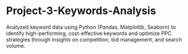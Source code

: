 # Project-3-Keywords-Analysis
Analyzed keyword data using Python (Pandas, Matplotlib, Seaborn) to identify high-performing, cost-effective keywords and optimize PPC strategies through insights on competition, bid management, and search volume.
